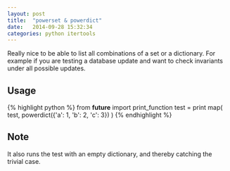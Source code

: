 ```yaml
---
layout: post
title:  "powerset & powerdict"
date:   2014-09-28 15:32:34
categories: python itertools
---
```


Really nice to be able to list all combinations of a set or a dictionary.
For example if you are testing a database update and want to check invariants
under all possible updates.

<script src="https://gist.github.com/Jim-Holmstroem/d6df644ba4062f02e59d.js"></script>

Usage
-----

{% highlight python %}
from __future__ import print_function
test = print
map(
    test,
    powerdict({'a': 1, 'b': 2, 'c': 3})
)
{% endhighlight %}

Note
----
It also runs the test with an empty dictionary, and thereby catching the trivial case.
